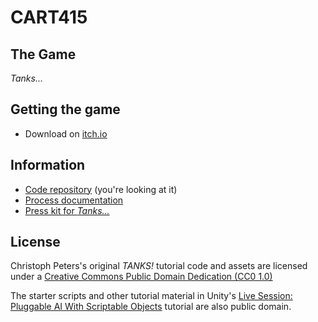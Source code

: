 # CART415

## The Game

_Tanks..._

## Getting the game

* Download on [itch.io](https://s-a.itch.io/tanks)

## Information

* [Code repository](https://github.com/saboudreault/CART415) (you're looking at it)
* [Process documentation](https://github.com/saboudreault/CART415/wiki/Journal)
* [Press kit for _Tanks..._](https://github.com/saboudreault/CART415/blob/master/press/README.md)

## License

Christoph Peters's original _TANKS!_ tutorial code and assets are licensed under a [Creative Commons Public Domain Dedication (CC0 1.0)](https://creativecommons.org/publicdomain/zero/1.0/)

The starter scripts and other tutorial material in Unity's [Live Session: Pluggable AI With Scriptable Objects](https://unity3d.com/learn/tutorials/topics/navigation/intro-and-session-goals?playlist=17105) tutorial are also public domain.
